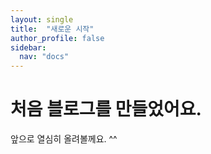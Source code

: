 ```yaml
---
layout: single
title:  "새로운 시작"
author_profile: false
sidebar:
  nav: "docs" 
---
```


# 처음 블로그를 만들었어요.
앞으로 열심히 올려볼께요. ^^ 

